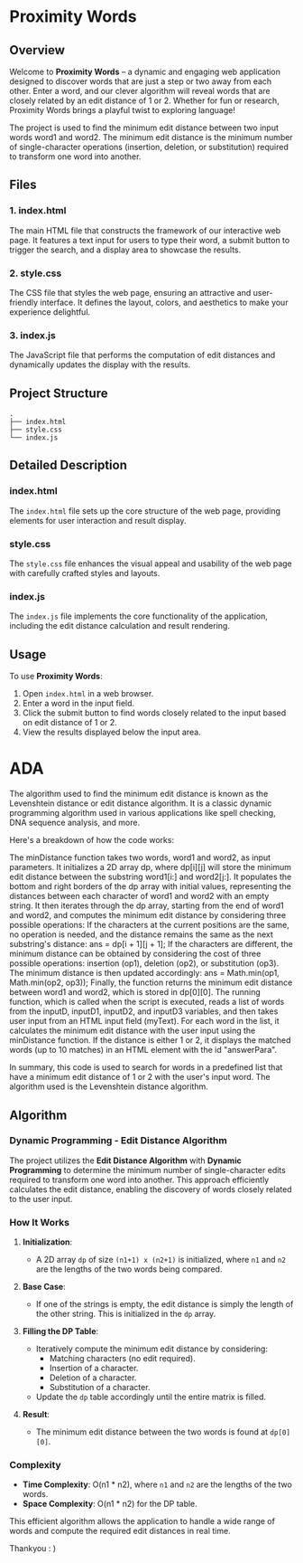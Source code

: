 # Proximity Words

## Overview

Welcome to **Proximity Words** – a dynamic and engaging web application designed to discover words that are just a step or two away from each other. Enter a word, and our clever algorithm will reveal words that are closely related by an edit distance of 1 or 2. Whether for fun or research, Proximity Words brings a playful twist to exploring language!

The project is used to find the minimum edit distance between two input words word1 and word2. The minimum edit distance is the minimum number of single-character operations (insertion, deletion, or substitution) required to transform one word into another.

## Files

### 1. index.html
The main HTML file that constructs the framework of our interactive web page. It features a text input for users to type their word, a submit button to trigger the search, and a display area to showcase the results.

### 2. style.css
The CSS file that styles the web page, ensuring an attractive and user-friendly interface. It defines the layout, colors, and aesthetics to make your experience delightful.

### 3. index.js
The JavaScript file that performs the computation of edit distances and dynamically updates the display with the results.

## Project Structure

```
.
├── index.html
├── style.css
└── index.js
```

## Detailed Description

### index.html
The `index.html` file sets up the core structure of the web page, providing elements for user interaction and result display.

### style.css
The `style.css` file enhances the visual appeal and usability of the web page with carefully crafted styles and layouts.

### index.js
The `index.js` file implements the core functionality of the application, including the edit distance calculation and result rendering.

## Usage

To use **Proximity Words**:
1. Open `index.html` in a web browser.
2. Enter a word in the input field.
3. Click the submit button to find words closely related to the input based on edit distance of 1 or 2.
4. View the results displayed below the input area.

# ADA
The algorithm used to find the minimum edit distance is known as the Levenshtein distance or edit distance algorithm. It is a classic dynamic programming algorithm used in various applications like spell checking, DNA sequence analysis, and more.

Here's a breakdown of how the code works:

The minDistance function takes two words, word1 and word2, as input parameters.
It initializes a 2D array dp, where dp[i][j] will store the minimum edit distance between the substring word1[i:] and word2[j:].
It populates the bottom and right borders of the dp array with initial values, representing the distances between each character of word1 and word2 with an empty string.
It then iterates through the dp array, starting from the end of word1 and word2, and computes the minimum edit distance by considering three possible operations:
If the characters at the current positions are the same, no operation is needed, and the distance remains the same as the next substring's distance: ans = dp[i + 1][j + 1];
If the characters are different, the minimum distance can be obtained by considering the cost of three possible operations: insertion (op1), deletion (op2), or substitution (op3). The minimum distance is then updated accordingly: ans = Math.min(op1, Math.min(op2, op3));
Finally, the function returns the minimum edit distance between word1 and word2, which is stored in dp[0][0].
The running function, which is called when the script is executed, reads a list of words from the inputD, inputD1, inputD2, and inputD3 variables, and then takes user input from an HTML input field (myText). For each word in the list, it calculates the minimum edit distance with the user input using the minDistance function. If the distance is either 1 or 2, it displays the matched words (up to 10 matches) in an HTML element with the id "answerPara".

In summary, this code is used to search for words in a predefined list that have a minimum edit distance of 1 or 2 with the user's input word. The algorithm used is the Levenshtein distance algorithm.

## Algorithm

### Dynamic Programming - Edit Distance Algorithm

The project utilizes the **Edit Distance Algorithm** with **Dynamic Programming** to determine the minimum number of single-character edits required to transform one word into another. This approach efficiently calculates the edit distance, enabling the discovery of words closely related to the user input.

### How It Works

1. **Initialization**: 
   - A 2D array `dp` of size `(n1+1) x (n2+1)` is initialized, where `n1` and `n2` are the lengths of the two words being compared.
   
2. **Base Case**: 
   - If one of the strings is empty, the edit distance is simply the length of the other string. This is initialized in the `dp` array.
   
3. **Filling the DP Table**: 
   - Iteratively compute the minimum edit distance by considering:
     - Matching characters (no edit required).
     - Insertion of a character.
     - Deletion of a character.
     - Substitution of a character.
   - Update the `dp` table accordingly until the entire matrix is filled.
   
4. **Result**: 
   - The minimum edit distance between the two words is found at `dp[0][0]`.

### Complexity

- **Time Complexity**: O(n1 * n2), where `n1` and `n2` are the lengths of the two words.
- **Space Complexity**: O(n1 * n2) for the DP table.

This efficient algorithm allows the application to handle a wide range of words and compute the required edit distances in real time.

Thankyou : ) 
